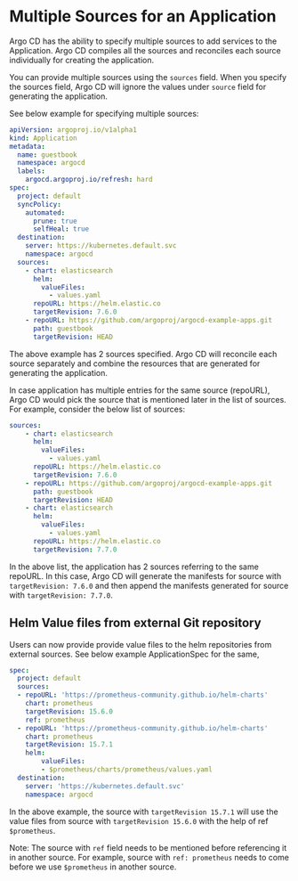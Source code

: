 # Multiple Sources for an Application

Argo CD has the ability to specify multiple sources to add services to the Application. Argo CD compiles all the sources and reconciles each source individually for creating the application.

You can provide multiple sources using the `sources` field. When you specify the sources field, Argo CD will ignore the values under `source` field for generating the application.

See below example for specifying multiple sources:

```yaml
apiVersion: argoproj.io/v1alpha1
kind: Application
metadata:
  name: guestbook
  namespace: argocd
  labels:
    argocd.argoproj.io/refresh: hard
spec:
  project: default
  syncPolicy:
    automated:
      prune: true
      selfHeal: true
  destination:
    server: https://kubernetes.default.svc
    namespace: argocd
  sources:
    - chart: elasticsearch
      helm:
        valueFiles:
          - values.yaml
      repoURL: https://helm.elastic.co
      targetRevision: 7.6.0
    - repoURL: https://github.com/argoproj/argocd-example-apps.git
      path: guestbook
      targetRevision: HEAD
```

The above example has 2 sources specified. Argo CD will reconcile each source separately and combine the resources that are generated for generating the application.

In case application has multiple entries for the same source (repoURL), Argo CD would pick the source that is mentioned later in the list of sources. For example, consider the below list of sources:

```yaml
sources:
    - chart: elasticsearch
      helm:
        valueFiles:
          - values.yaml
      repoURL: https://helm.elastic.co
      targetRevision: 7.6.0
    - repoURL: https://github.com/argoproj/argocd-example-apps.git
      path: guestbook
      targetRevision: HEAD
    - chart: elasticsearch
      helm:
        valueFiles:
          - values.yaml
      repoURL: https://helm.elastic.co
      targetRevision: 7.7.0
```

In the above list, the application has 2 sources referring to the same repoURL. In this case, Argo CD will generate the manifests for source with `targetRevision: 7.6.0` and then append the manifests generated for source with `targetRevision: 7.7.0`. 


## Helm Value files from external Git repository

Users can now provide provide value files to the helm repositories from external sources. See below example ApplicationSpec for the same,

```yaml
spec:
  project: default
  sources:
  - repoURL: 'https://prometheus-community.github.io/helm-charts'
    chart: prometheus
    targetRevision: 15.6.0
    ref: prometheus
  - repoURL: 'https://prometheus-community.github.io/helm-charts'
    chart: prometheus
    targetRevision: 15.7.1
    helm:
        valueFiles:
        - $prometheus/charts/prometheus/values.yaml
  destination:
    server: 'https://kubernetes.default.svc'
    namespace: argocd
```

In the above example, the source with `targetRevision 15.7.1` will use the value files from source with `targetRevision 15.6.0` with the help of ref `$prometheus`.

Note: The source with `ref` field needs to be mentioned before referencing it in another source. For example, source with `ref: prometheus` needs to come before we use `$prometheus` in another source.